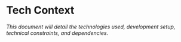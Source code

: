 # Tech Context

_This document will detail the technologies used, development setup, technical constraints, and dependencies._ 